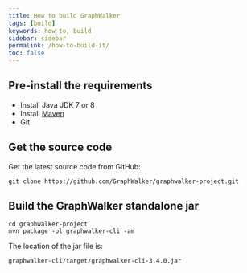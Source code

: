 ```yaml
---
title: How to build GraphWalker
tags: [build]
keywords: how to, build
sidebar: sidebar
permalink: /how-to-build-it/
toc: false
---
```



## Pre-install the requirements

 * Install Java JDK 7 or 8
 * Install [Maven](http://maven.apache.org/download.cgi)
 * Git

## Get the source code

Get the latest source code from GitHub:

```
git clone https://github.com/GraphWalker/graphwalker-project.git
```

## Build the GraphWalker standalone jar

```
cd graphwalker-project
mvn package -pl graphwalker-cli -am
```

The location of the jar file is:

```
graphwalker-cli/target/graphwalker-cli-3.4.0.jar
```
